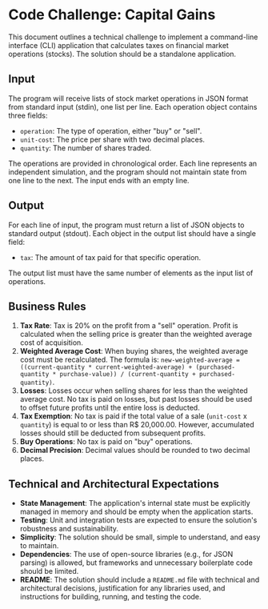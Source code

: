 # Code Challenge: Capital Gains

This document outlines a technical challenge to implement a command-line interface (CLI) application that calculates taxes on financial market operations (stocks). The solution should be a standalone application.

## Input

The program will receive lists of stock market operations in JSON format from standard input (stdin), one list per line. Each operation object contains three fields:
- `operation`: The type of operation, either "buy" or "sell".
- `unit-cost`: The price per share with two decimal places.
- `quantity`: The number of shares traded.

The operations are provided in chronological order. Each line represents an independent simulation, and the program should not maintain state from one line to the next. The input ends with an empty line.

## Output

For each line of input, the program must return a list of JSON objects to standard output (stdout). Each object in the output list should have a single field:
- `tax`: The amount of tax paid for that specific operation.

The output list must have the same number of elements as the input list of operations.

## Business Rules

1.  **Tax Rate**: Tax is 20% on the profit from a "sell" operation. Profit is calculated when the selling price is greater than the weighted average cost of acquisition.
2.  **Weighted Average Cost**: When buying shares, the weighted average cost must be recalculated. The formula is: `new-weighted-average = ((current-quantity * current-weighted-average) + (purchased-quantity * purchase-value)) / (current-quantity + purchased-quantity)`.
3.  **Losses**: Losses occur when selling shares for less than the weighted average cost. No tax is paid on losses, but past losses should be used to offset future profits until the entire loss is deducted.
4.  **Tax Exemption**: No tax is paid if the total value of a sale (`unit-cost` x `quantity`) is equal to or less than R$ 20,000.00. However, accumulated losses should still be deducted from subsequent profits.
5.  **Buy Operations**: No tax is paid on "buy" operations.
6.  **Decimal Precision**: Decimal values should be rounded to two decimal places.

## Technical and Architectural Expectations

* **State Management**: The application's internal state must be explicitly managed in memory and should be empty when the application starts.
* **Testing**: Unit and integration tests are expected to ensure the solution's robustness and sustainability.
* **Simplicity**: The solution should be small, simple to understand, and easy to maintain.
* **Dependencies**: The use of open-source libraries (e.g., for JSON parsing) is allowed, but frameworks and unnecessary boilerplate code should be limited.
* **README**: The solution should include a `README.md` file with technical and architectural decisions, justification for any libraries used, and instructions for building, running, and testing the code.